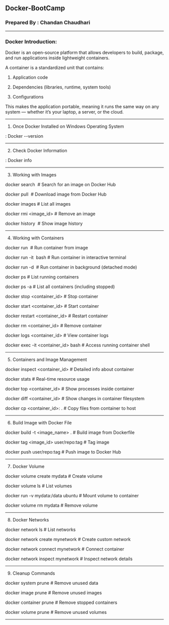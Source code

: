 ## **Docker-BootCamp**
### **Prepared By : Chandan Chaudhari**
---
### Docker Introduction:
Docker is an open-source platform that allows developers to build, package, and run applications inside lightweight containers.

A container is a standardized unit that contains:

1. Application code

2. Dependencies (libraries, runtime, system tools)

3. Configurations

This makes the application portable, meaning it runs the same way on any system — whether it’s your laptop, a server, or the cloud.

---
1. Once Docker Installed on Windows Operating System

: Docker --version

---
2. Check Docker Information

: Docker info

---
3. Working with Images

docker search <image>            # Search for an image on Docker Hub

docker pull <image>              # Download image from Docker Hub

docker images                    # List all images

docker rmi <image_id>            # Remove an image

docker history <image>           # Show image history

---
4. Working with Containers

docker run <image>                       # Run container from image

docker run -it <image> bash              # Run container in interactive terminal

docker run -d <image>                    # Run container in background (detached mode)

docker ps                                # List running containers

docker ps -a                             # List all containers (including stopped)

docker stop <container_id>               # Stop container

docker start <container_id>              # Start container

docker restart <container_id>            # Restart container

docker rm <container_id>                 # Remove container

docker logs <container_id>               # View container logs

docker exec -it <container_id> bash      # Access running container shell

---
5. Containers and Image Management

docker inspect <container_id>       # Detailed info about container

docker stats                        # Real-time resource usage

docker top <container_id>           # Show processes inside container

docker diff <container_id>          # Show changes in container filesystem

docker cp <container_id>:<path> .   # Copy files from container to host

---
6. Build Image with Docker File

docker build -t <image_name> .      # Build image from Dockerfile

docker tag <image_id> user/repo:tag # Tag image

docker push user/repo:tag           # Push image to Docker Hub

---
7. Docker Volume

docker volume create mydata         # Create volume

docker volume ls                    # List volumes

docker run -v mydata:/data ubuntu   # Mount volume to container

docker volume rm mydata             # Remove volume

---
8. Docker Networks

docker network ls                   # List networks

docker network create mynetwork     # Create custom network

docker network connect mynetwork <container>  # Connect container

docker network inspect mynetwork    # Inspect network details

---
9. Cleanup Commands

docker system prune                 # Remove unused data

docker image prune                  # Remove unused images

docker container prune              # Remove stopped containers

docker volume prune                 # Remove unused volumes

---